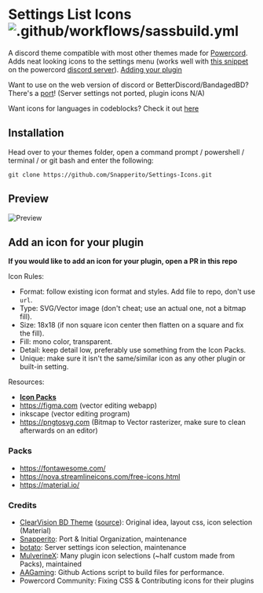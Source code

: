 # Settings List Icons ![.github/workflows/sassbuild.yml](https://github.com/Snapperito/Settings-Icons/workflows/.github/workflows/sassbuild.yml/badge.svg?branch=main&event=push)
A discord theme compatible with most other themes made for [Powercord](https://powercord.dev). Adds neat looking icons to the settings menu (works well with [this snippet](https://discord.com/channels/538759280057122817/755005803303403570/762067626942791680) on the powercord [discord server](https://discord.gg/nFRHhDk)). [Adding your plugin](#add-an-icon-for-your-plugin)

Want to use on the web version of discord or BetterDiscord/BandagedBD? There's a [port](https://github.com/MulverineX/legacy-settings-icons)! (Server settings not ported, plugin icons N/A)

Want icons for languages in codeblocks? Check it out [here](https://github.com/Snapperito/codeblock-icons)

## Installation
Head over to your themes folder, open a command prompt / powershell / terminal / or git bash and enter the following:
```
git clone https://github.com/Snapperito/Settings-Icons.git
```

## Preview
![Preview](https://cdn.discordapp.com/attachments/756986970231668847/761772295726694420/unknown.png)

## Add an icon for your plugin
**If you would like to add an icon for your plugin, open a PR in this repo**

Icon Rules:
- Format: follow existing icon format and styles. Add file to repo, don't use `url`.
- Type: SVG/Vector image (don't cheat; use an actual one, not a bitmap fill).
- Size: 18x18 (if non square icon center then flatten on a square and fix the fill).
- Fill: mono color, transparent.
- Detail: keep detail low, preferably use something from the Icon Packs. 
- Unique: make sure it isn't the same/similar icon as any other plugin or built-in setting.

Resources:
- [**Icon Packs**](#Packs)
- https://figma.com (vector editing webapp)
- inkscape (vector editing program)
- https://pngtosvg.com (Bitmap to Vector rasterizer, make sure to clean afterwards on an editor)

### Packs
- https://fontawesome.com/
- https://nova.streamlineicons.com/free-icons.html
- https://material.io/

### Credits
- [ClearVision BD Theme](https://clearvision.gitlab.io/) ([source](https://github.com/ClearVision/ClearVision-v6/blob/master/src/settings/icons.scss)): Original idea, layout css, icon selection (Material)
- [Snapperito](https://github.com/Snapperito): Port & Initial Organization, maintenance
- [botato](https://github.com/botatooo): Server settings icon selection, maintenance
- [MulverineX](https://github.com/MulverineX): Many plugin icon selections (~half custom made from Packs), maintained
- [AAGaming](https://github.com/ADoesGit): Github Actions script to build files for performance.
- Powercord Community: Fixing CSS & Contributing icons for their plugins
